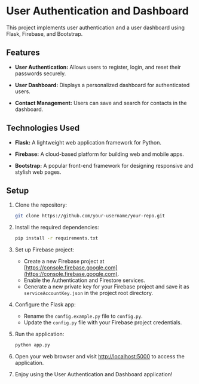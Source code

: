 # User Authentication and Dashboard

This project implements user authentication and a user dashboard using Flask, Firebase, and Bootstrap.

## Features

- **User Authentication:** Allows users to register, login, and reset their passwords securely.

- **User Dashboard:** Displays a personalized dashboard for authenticated users.

- **Contact Management:** Users can save and search for contacts in the dashboard.

## Technologies Used

- **Flask:** A lightweight web application framework for Python.

- **Firebase:** A cloud-based platform for building web and mobile apps.

- **Bootstrap:** A popular front-end framework for designing responsive and stylish web pages.

## Setup

1. Clone the repository:

    ```bash
    git clone https://github.com/your-username/your-repo.git
    ```

2. Install the required dependencies:

    ```bash
    pip install -r requirements.txt
    ```

3. Set up Firebase project:

    - Create a new Firebase project at [https://console.firebase.google.com](https://console.firebase.google.com).
    - Enable the Authentication and Firestore services.
    - Generate a new private key for your Firebase project and save it as `serviceAccountKey.json` in the project root directory.

4. Configure the Flask app:

    - Rename the `config.example.py` file to `config.py`.
    - Update the `config.py` file with your Firebase project credentials.

5. Run the application:

    ```bash
    python app.py
    ```

6. Open your web browser and visit [http://localhost:5000](http://localhost:5000) to access the application.

7. Enjoy using the User Authentication and Dashboard application!
